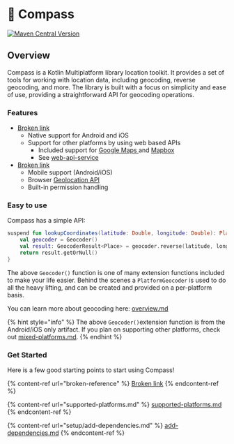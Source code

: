 # 🧭 Compass

[![Maven Central Version](https://img.shields.io/maven-central/v/dev.jordond.compass/compass-core)](https://central.sonatype.com/namespace/dev.jordond.compass)

## Overview

Compass is a Kotlin Multiplatform library location toolkit. It provides a set of tools for working with location data, including geocoding, reverse geocoding, and more. The library is built with a focus on simplicity and ease of use, providing a straightforward API for geocoding operations.

### Features

* [Broken link](broken-reference "mention")
  * Native support for Android and iOS
  * Support for other platforms by using web based APIs
    * Included support for [Google Maps ](https://developers.google.com/maps/documentation/geocoding)and [Mapbox](https://docs.mapbox.com/#search)
    * See [web-api-service](geocoding/web-api-service/ "mention")
* [Broken link](broken-reference "mention")
  * Mobile support (Android/iOS)
  * Browser [Geolocation API](https://developer.mozilla.org/en-US/docs/Web/API/Geolocation\_API)
  * Built-in permission handling

### Easy to use

Compass has a simple API:

```kotlin
suspend fun lookupCoordinates(latitude: Double, longitude: Double): Place? {
    val geocoder = Geocoder()
    val result: GeocoderResult<Place> = geocoder.reverse(latitude, longitude)
    return result.getOrNull()
}
```

The above `Geocoder()` function is one of many extension functions included to make your life easier. Behind the scenes a `PlatformGeocoder` is used to do all the heavy lifting, and can be created and provided on a per-platform basis.

You can learn more about geocoding here: [overview.md](geocoder/overview.md "mention")

{% hint style="info" %}
The above `Geocoder()`extension function is from the Android/iOS only artifact. If you plan on supporting other platforms, check out [mixed-platforms.md](usage/mixed-platforms.md "mention").
{% endhint %}

### Get Started

Here is a few good starting points to start using Compass!

{% content-ref url="broken-reference" %}
[Broken link](broken-reference)
{% endcontent-ref %}

{% content-ref url="supported-platforms.md" %}
[supported-platforms.md](supported-platforms.md)
{% endcontent-ref %}

{% content-ref url="setup/add-dependencies.md" %}
[add-dependencies.md](setup/add-dependencies.md)
{% endcontent-ref %}

